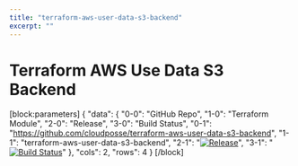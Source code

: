 ```yaml
---
title: "terraform-aws-user-data-s3-backend"
excerpt: ""
---
```

# Terraform AWS Use Data S3 Backend

[block:parameters]
{
  "data": {
    "0-0": "GitHub Repo",
    "1-0": "Terraform Module",
    "2-0": "Release",
    "3-0": "Build Status",
    "0-1": "https://github.com/cloudposse/terraform-aws-user-data-s3-backend",
    "1-1": "terraform-aws-user-data-s3-backend",
    "2-1": "[![Release](https://img.shields.io/github/release/cloudposse/terraform-aws-user-data-s3-backend.svg)](https://github.com/cloudposse/terraform-aws-user-data-s3-backend/releases)",
    "3-1": "[![Build Status](https://travis-ci.org/cloudposse/terraform-aws-user-data-s3-backend.svg?branch=master)](https://travis-ci.org/cloudposse/terraform-aws-user-data-s3-backend)"
  },
  "cols": 2,
  "rows": 4
}
[/block]